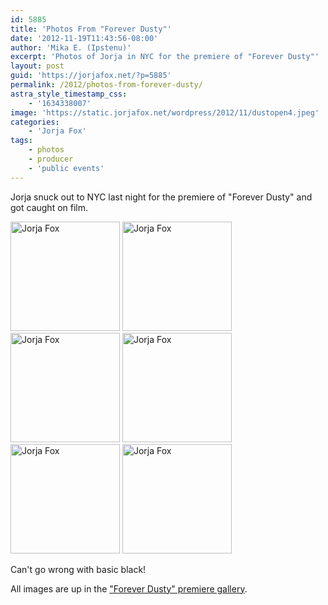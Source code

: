 ```yaml
---
id: 5885
title: 'Photos From "Forever Dusty"'
date: '2012-11-19T11:43:56-08:00'
author: 'Mika E. (Ipstenu)'
excerpt: 'Photos of Jorja in NYC for the premiere of "Forever Dusty"'
layout: post
guid: 'https://jorjafox.net/?p=5885'
permalink: /2012/photos-from-forever-dusty/
astra_style_timestamp_css:
    - '1634338007'
image: 'https://static.jorjafox.net/wordpress/2012/11/dustopen4.jpeg'
categories:
    - 'Jorja Fox'
tags:
    - photos
    - producer
    - 'public events'
---
```


Jorja snuck out to NYC last night for the premiere of "Forever Dusty" and got caught on film.

<a title="Jorja Fox" href="/gallery/pub/premieres/20121118-dusty/dustopen25.jpg"><img src="https://jorjafox.net/gallery/cache/pub/premieres/20121118-dusty/dustopen25_200_cw200_ch200_thumb.jpg" alt="Jorja Fox" width="175" height="175" /></a> <a title="Jorja Fox" href="/gallery/pub/premieres/20121118-dusty/dustopen26.jpg"><img src="https://jorjafox.net/gallery/cache/pub/premieres/20121118-dusty/dustopen26_200_cw200_ch200_thumb.jpg" alt="Jorja Fox" width="175" height="175" /></a> <a title="Jorja Fox" href="https://jorjafox.net/gallery/pub/premieres/20121118-dusty/dusty-001.jpg"><img src="https://jorjafox.net/gallery/cache/pub/premieres/20121118-dusty/dusty-001_200_cw200_ch200_thumb.jpg" alt="Jorja Fox" width="175" height="175" /></a> <a title="Jorja Fox" href="https://jorjafox.net/gallery/pub/premieres/20121118-dusty/dusty-002.jpg"><img src="https://jorjafox.net/gallery/cache/pub/premieres/20121118-dusty/dusty-002_200_cw200_ch200_thumb.jpg" alt="Jorja Fox" width="175" height="175" /></a> <a title="Jorja Fox" href="https://jorjafox.net/gallery/pub/premieres/20121118-dusty/dusty-003.jpg"><img src="https://jorjafox.net/gallery/cache/pub/premieres/20121118-dusty/dusty-003_200_cw200_ch200_thumb.jpg" alt="Jorja Fox" width="175" height="175" /></a> <a title="Jorja Fox" href="https://jorjafox.net/gallery/pub/premieres/20121118-dusty/dusty-004.jpg"><img src="https://jorjafox.net/gallery/cache/pub/premieres/20121118-dusty/dusty-004_200_cw200_ch200_thumb.jpg" alt="Jorja Fox" width="175" height="175" /></a>

Can't go wrong with basic black!

All images are up in the <a href="https://jorjafox.net/gallery/pub/premieres/20121118-dusty/">"Forever Dusty" premiere gallery</a>.
